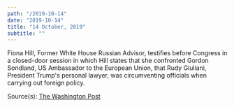 ```yaml
---
path: "/2019-10-14"
date: "2019-10-14"
title: "14 October, 2019"
subtitle: ""
---
```


<tweet id="1183727243408883712"></tweet>

Fiona Hill, Former White House Russian Advisor, testifies before Congress in a closed-door session in which Hill states that she confronted Gordon Sondland, US Ambassador to the European Union, that Rudy Giuliani, President Trump's personal lawyer, was circumventing officials when carrying out foreign policy.

<tweet id="1183912440767094786"></tweet>

<span class="sources">
Source(s): <a href="https://www.washingtonpost.com/national-security/trumps-former-top-russia-adviser-to-testify-in-house-impeachment-probe/2019/10/14/e6015c1c-ee34-11e9-8693-f487e46784aa_story.html" target="_blank" rel="noopener noreferrer">The Washington Post</a>
</span>